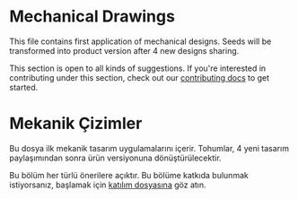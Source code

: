 # Mechanical Drawings
This file contains first application of mechanical designs. Seeds will be transformed into product version after 4 new designs sharing.

This section is open to all kinds of suggestions. If you're interested in contributing under this section, check out our [contributing docs](CONTRIBUTING.md) to get started.

# Mekanik Çizimler
Bu dosya ilk mekanik tasarım uygulamalarını içerir. Tohumlar, 4 yeni tasarım paylaşımından sonra ürün versiyonuna dönüştürülecektir.

Bu bölüm her türlü önerilere açıktır. Bu bölüme katkıda bulunmak istiyorsanız, başlamak için [katılım dosyasına](CONTRIBUTING.md) göz atın.
